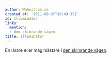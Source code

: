 ```yaml
---
author: Wahnstrom.se
created_at: '2011-08-07T18:49:36Z'
id: Illuminator
links:
  mention:
  - den skimrande vägen
title: Illuminator
---
```


En lärare eller magimästare i [den skimrande vägen].

  [den skimrande vägen]: den_skimrande_vägen